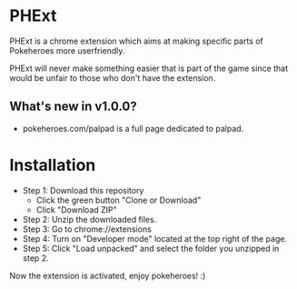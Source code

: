# PHExt

PHExt is a chrome extension which aims at making specific parts of Pokeheroes more userfriendly.

PHExt will never make something easier that is part of the game since that would be unfair to those who don't have the extension.

## What's new in v1.0.0?

  * pokeheroes.com/palpad is a full page dedicated to palpad.
  
# Installation

* Step 1: Download this repository
  * Click the green button "Clone or Download"
  * Click "Download ZIP"
* Step 2: Unzip the downloaded files.
* Step 3: Go to chrome://extensions
* Step 4: Turn on "Developer mode" located at the top right of the page.
* Step 5: Click "Load unpacked" and select the folder you unzipped in step 2.

Now the extension is activated, enjoy pokeheroes! :)
